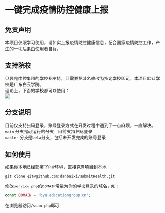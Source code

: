# 一键完成疫情防控健康上报

## 免责声明
本项目仅限学习使用，请如实上报疫情防控健康信息，配合国家疫情防控工作，产生的一切后果由使用者自负。

## 支持院校
只要是中控集团的学校都支持，只需要把域名修改为指定学校即可，本项目默认学校是广东白云学院。   
理论上，下面的学校都可以使用：   
![](http://qiniu.yunxiaozhi.cn/%E5%BE%AE%E4%BF%A1%E6%88%AA%E5%9B%BE_20201125134024.png)
## 分支说明
目前仅支持扫码登录，账号登录方式在开发过程中遇到了一点麻烦，一直解决。   
`main` 分支是可运行的分支，目前支持扫码登录   
`master` 分支是`beta`分支，包括未开发完成的账号登录

## 如何使用
如果你本地已经部署了`PHP`环境，直接克隆项目到本地
```shell script
git clone git@github.com:danbaixi/submitHealth.git
```
修改`service.php`的`DOMAIN`常量为你的学校登录的域名，如：
```php
const DOMAIN = 'byu.educationgroup.cn';
```
在浏览器访问`/scan.php`即可   

